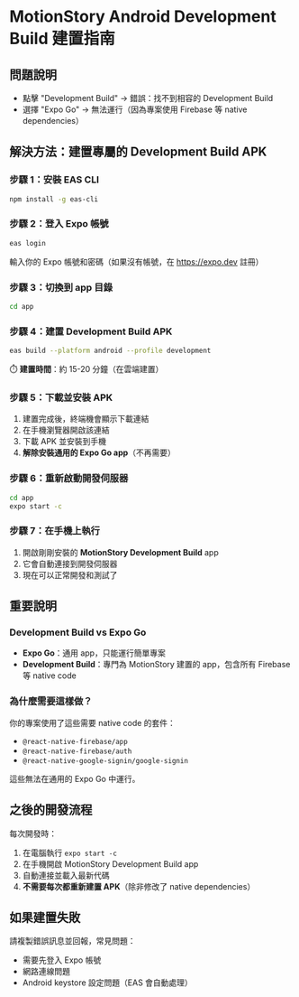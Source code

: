 # MotionStory Android Development Build 建置指南

## 問題說明
- 點擊 "Development Build" → 錯誤：找不到相容的 Development Build
- 選擇 "Expo Go" → 無法運行（因為專案使用 Firebase 等 native dependencies）

## 解決方法：建置專屬的 Development Build APK

### 步驟 1：安裝 EAS CLI
```bash
npm install -g eas-cli
```

### 步驟 2：登入 Expo 帳號
```bash
eas login
```
輸入你的 Expo 帳號和密碼（如果沒有帳號，在 https://expo.dev 註冊）

### 步驟 3：切換到 app 目錄
```bash
cd app
```

### 步驟 4：建置 Development Build APK
```bash
eas build --platform android --profile development
```

⏱️ **建置時間**：約 15-20 分鐘（在雲端建置）

### 步驟 5：下載並安裝 APK
1. 建置完成後，終端機會顯示下載連結
2. 在手機瀏覽器開啟該連結
3. 下載 APK 並安裝到手機
4. **解除安裝通用的 Expo Go app**（不再需要）

### 步驟 6：重新啟動開發伺服器
```bash
cd app
expo start -c
```

### 步驟 7：在手機上執行
1. 開啟剛剛安裝的 **MotionStory Development Build** app
2. 它會自動連接到開發伺服器
3. 現在可以正常開發和測試了

## 重要說明

### Development Build vs Expo Go
- **Expo Go**：通用 app，只能運行簡單專案
- **Development Build**：專門為 MotionStory 建置的 app，包含所有 Firebase 等 native code

### 為什麼需要這樣做？
你的專案使用了這些需要 native code 的套件：
- `@react-native-firebase/app`
- `@react-native-firebase/auth`
- `@react-native-google-signin/google-signin`

這些無法在通用的 Expo Go 中運行。

## 之後的開發流程

每次開發時：
1. 在電腦執行 `expo start -c`
2. 在手機開啟 MotionStory Development Build app
3. 自動連接並載入最新代碼
4. **不需要每次都重新建置 APK**（除非修改了 native dependencies）

## 如果建置失敗

請複製錯誤訊息並回報，常見問題：
- 需要先登入 Expo 帳號
- 網路連線問題
- Android keystore 設定問題（EAS 會自動處理）
